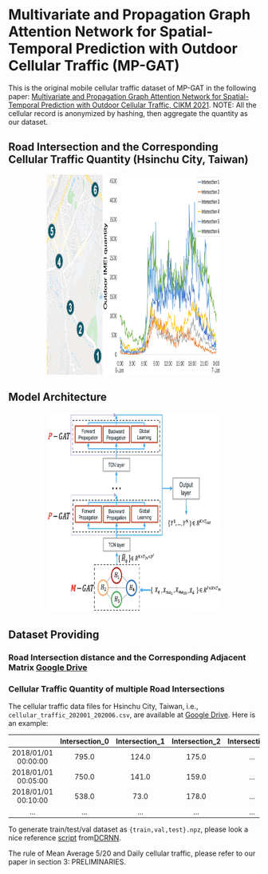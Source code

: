 # Multivariate and Propagation Graph Attention Network for Spatial-Temporal Prediction with Outdoor Cellular Traffic (MP-GAT)

This is the original mobile cellular traffic dataset of MP-GAT in the following paper: 
[Multivariate and Propagation Graph Attention Network for Spatial-Temporal Prediction with Outdoor Cellular Traffic, CIKM 2021](https://arxiv.org/.....).  NOTE: All the cellular record is anonymized by hashing, then aggregate the quantity as our dataset.

## Road Intersection and the Corresponding Cellular Traffic Quantity (Hsinchu City, Taiwan)
<p align="center">
  <img width="350" height="400" src=./fig/Figure_1.png>
</p>


## Model Architecture
<p align="center">
  <img width="350" height="400" src=./fig/Figure_2.png>
</p>


## Dataset Providing

### Road Intersection distance and the Corresponding Adjacent Matrix [Google Drive](https://drive.google.com/drive/folders/1Sa8BM-CDz903VmZUzJ0MqToCkMhQxGWO) 

### Cellular Traffic Quantity of multiple Road Intersections 
The cellular traffic data files for Hsinchu City, Taiwan, i.e., `cellular_traffic_202001_202006.csv`, are available at [Google Drive](https://drive.google.com/drive/folders/1acsvaoTcU-znbqAsYUWCYK9hu6rLjghR).
Here is an example:

|                     | Intersection_0 | Intersection_1 | Intersection_2 | Intersection_n |
|:-------------------:|:--------------:|:--------------:|:--------------:|:--------------:|
| 2018/01/01 00:00:00 |   795.0        |   124.0        |   175.0        |    ...         |
| 2018/01/01 00:05:00 |   750.0        |   141.0        |   159.0        |    ...         |
| 2018/01/01 00:10:00 |   538.0        |   73.0         |   178.0        |    ...         |
|         ...         |    ...         |    ...         |    ...         |    ...         |

To generate train/test/val dataset as  `{train,val,test}.npz`, please look a nice reference [script](https://github.com/liyaguang/DCRNN/blob/master/scripts/generate_training_data.py) from[DCRNN](https://github.com/liyaguang/DCRNN).

The rule of Mean Average 5/20 and Daily cellular traffic, please refer to our paper in section 3: PRELIMINARIES.

